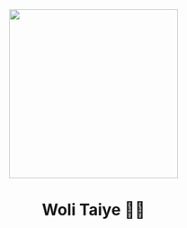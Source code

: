
<div align="center"><img src="20240328_104844.jpg" width="300" /></div>
<h1 align="center">Woli Taiye 👨‍💻</h1>

